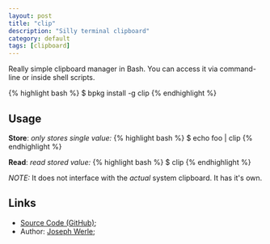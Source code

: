 ```yaml
---
layout: post
title: "clip"
description: "Silly terminal clipboard"
category: default
tags: [clipboard]
---
```



Really simple clipboard manager in Bash.
You can access it via command-line or inside shell scripts.

{% highlight bash %}
$ bpkg install -g clip
{% endhighlight %}

## Usage

**Store**: *only stores single value:*
{% highlight bash %}
$ echo foo | clip
{% endhighlight %}

**Read**: *read stored value:*
{% highlight bash %}
$ clip
{% endhighlight %}

*NOTE:* It does not interface with the _actual_ system clipboard. It has it's own.

## Links

* [Source Code (GitHub)](https://github.com/bpkg/clip);
* Author: [Joseph Werle](https://github.com/jwerle);


